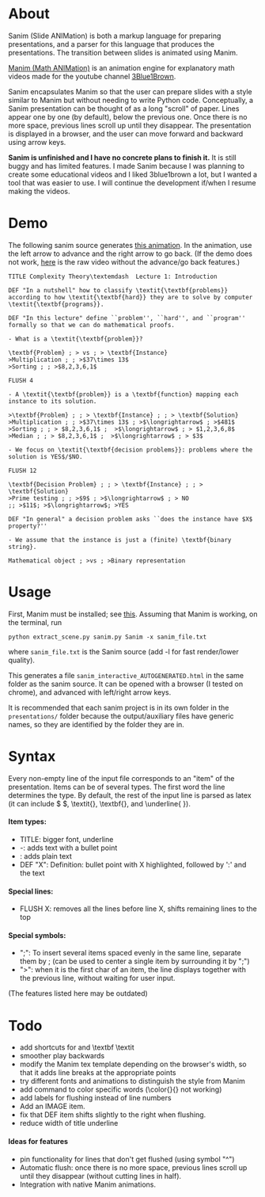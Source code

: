 
# About

Sanim (Slide ANIMation) is both a markup language for preparing presentations, and a parser for this language that produces the presentations. The transition between slides is animated using Manim.

[Manim (Math ANIMation)](https://github.com/3b1b/manim) is an animation engine for explanatory math videos made for the youtube channel [3Blue1Brown](https://www.youtube.com/c/3blue1brown).

Sanim encapsulates Manim so that the user can prepare slides with a style similar to Manim but without needing to write Python code. Conceptually, a Sanim presentation can be thought of as a long "scroll" of paper. Lines appear one by one (by default), below the previous one. Once there is no more space, previous lines scroll up until they disappear.
The presentation is displayed in a browser, and the user can move forward and backward using arrow keys.

**Sanim is unfinished and I have no concrete plans to finish it.** It is still buggy and has limited features. I made Sanim because I was planning to create some educational videos and I liked 3blue1brown a lot, but I wanted a tool that was easier to use. I will continue the development if/when I resume making the videos.

# Demo

The following sanim source generates [this animation](http://nmamano.com/sanim/index.html). In the animation, use the left arrow to advance and the right arrow to go back. (If the demo does not work, [here](demo.mp4) is the raw video without the advance/go back features.)

```
TITLE Complexity Theory\textemdash  Lecture 1: Introduction

DEF "In a nutshell" how to classify \textit{\textbf{problems}} according to how \textit{\textbf{hard}} they are to solve by computer \textit{\textbf{programs}}.

DEF "In this lecture" define ``problem'', ``hard'', and ``program'' formally so that we can do mathematical proofs.

- What is a \textit{\textbf{problem}}?

\textbf{Problem} ; > vs ; > \textbf{Instance}
>Multiplication ; ; >$37\times 13$
>Sorting ; ; >$8,2,3,6,1$

FLUSH 4

- A \textit{\textbf{problem}} is a \textbf{function} mapping each instance to its solution.

>\textbf{Problem} ; ; > \textbf{Instance} ; ; > \textbf{Solution}
>Multiplication ; ; >$37\times 13$ ; >$\longrightarrow$ ; >$481$
>Sorting ; ; > $8,2,3,6,1$ ;  >$\longrightarrow$ ; > $1,2,3,6,8$
>Median ; ; > $8,2,3,6,1$ ;  >$\longrightarrow$ ; > $3$

- We focus on \textit{\textbf{decision problems}}: problems where the solution is YES$/$NO.

FLUSH 12

\textbf{Decision Problem} ; ; > \textbf{Instance} ; ; > \textbf{Solution}
>Prime testing ; ; >$9$ ; >$\longrightarrow$ ; > NO
;; >$11$; >$\longrightarrow$; >YES

DEF "In general" a decision problem asks ``does the instance have $X$ property?''

- We assume that the instance is just a (finite) \textbf{binary string}.

Mathematical object ; >vs ; >Binary representation
```

# Usage

First, Manim must be installed; see [this](https://github.com/3b1b/manim#installation).
Assuming that Manim is working, on the terminal, run

    python extract_scene.py sanim.py Sanim -x sanim_file.txt

where `sanim_file.txt` is the Sanim source (add -l for fast render/lower quality).

This generates a file `sanim_interactive_AUTOGENERATED.html` in the same folder as the sanim source. It can be opened with a browser (I tested on chrome), and advanced with left/right arrow keys.

It is recommended that each sanim project is in its own folder in the `presentations/` folder because the output/auxiliary files have generic names, so they are identified by the folder they are in.

# Syntax

Every non-empty line of the input file corresponds to an "item" of the presentation.
Items can be of several types. The first word the line determines the type. By default, the rest of the input line is parsed as latex (it can include $ $, \textit{}, \textbf{}, and \underline{ }).

#### Item types:
- TITLE: bigger font, underline
- \-: adds text with a bullet point
- <nothing>: adds plain text
- DEF "X": Definition: bullet point with X highlighted, followed by ':' and the text

#### Special lines:
- FLUSH X: removes all the lines before line X, shifts remaining lines to the top

#### Special symbols:
- ";": To insert several items spaced evenly in the same line, separate them by ;
(can be used to center a single item by surrounding it by ";")
- "\>": when it is the first char of an item, the line displays together with the previous line, without waiting for user input.

(The features listed here may be outdated)

# Todo
- add shortcuts for and \textbf \textit
- smoother play backwards
- modify the Manim tex template depending on the browser's width, so that it adds line breaks at the appropriate points
- try different fonts and animations to distinguish the style from Manim
- add command to color specific words (\color{}{} not working)
- add labels for flushing instead of line numbers
- Add an IMAGE item.
- fix that DEF item shifts slightly to the right when flushing.
- reduce width of title underline
#### Ideas for features
- pin functionality for lines that don't get flushed (using symbol "^")
- Automatic flush: once there is no more space, previous lines scroll up until they disappear (without cutting lines in half).
- Integration with native Manim animations.
